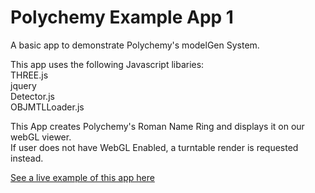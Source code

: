 Polychemy Example App 1
=======================

A basic app to demonstrate Polychemy's modelGen System.

This app uses the following Javascript libaries:<br>
THREE.js<br>
jquery<br>
Detector.js<br>
OBJMTLLoader.js


This App creates Polychemy's Roman Name Ring and displays it on our webGL viewer.<br>
If user does not have WebGL Enabled, a turntable render is requested instead.

<p>
<a href="http://www.polychemy.com/AppExample1/RomanRing.html">See a live example of this app here</a>
</p>
